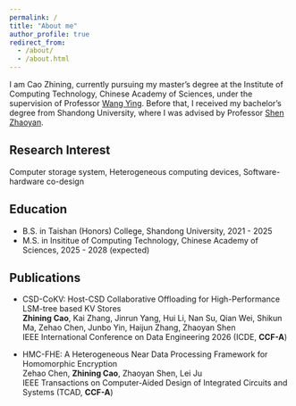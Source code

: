 ```yaml
---
permalink: /
title: "About me"
author_profile: true
redirect_from: 
  - /about/
  - /about.html
---
```


I am Cao Zhining, currently pursuing my master’s degree at the Institute of Computing Technology, Chinese Academy of Sciences, under the supervision of Professor [Wang Ying](https://wangying-ict.github.io/). Before that, I received my bachelor’s degree from Shandong University, where I was advised by Professor [Shen Zhaoyan](https://zyshen00.github.io/).

<!-- I am Cao Zhining, a undergrade student from Shandong University, advised by Professor . I am also currently a visiting student at the Institute of Computing Technology, Chinese Academy of Sciences, advised by Professor . -->

<!-- <font color="red"> Sincerely looking for PhD positions for fall 2025 admission! </font> -->

Research Interest
---------
Computer storage system, Heterogeneous computing devices, Software-hardware co-design

Education
---------
* B.S. in Taishan (Honors) College, Shandong University, 2021 - 2025
* M.S. in Insititue of Computing Technology, Chinese Academy of Sciences, 2025 - 2028 (expected)

Publications
---------
* CSD-CoKV: Host-CSD Collaborative Offloading for High-Performance LSM-tree based KV Stores<br>
  **Zhining Cao**, Kai Zhang, Jinrun Yang, Hui Li, Nan Su, Qian Wei, Shikun Ma, Zehao Chen, Junbo Yin, Haijun Zhang, Zhaoyan Shen<br>
  IEEE International Conference on Data Engineering 2026 (ICDE, **CCF-A**)<br>

* HMC-FHE: A Heterogeneous Near Data Processing Framework for Homomorphic Encryption<br>
  Zehao Chen, **Zhining Cao**, Zhaoyan Shen, Lei Ju<br>
  IEEE Transactions on Computer-Aided Design of Integrated Circuits and Systems (TCAD, **CCF-A**)<br>


<style>
  publicationfont{
    line-height:1
  }
</style>
